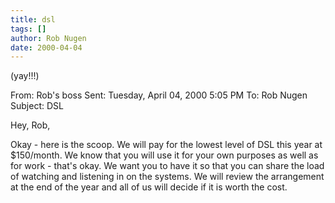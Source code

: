 ```yaml
---
title: dsl
tags: []
author: Rob Nugen
date: 2000-04-04
---
```


<p class=note>(yay!!!)</p>

From:	Rob's boss
Sent:	Tuesday, April 04, 2000 5:05 PM
To:	Rob Nugen
Subject:	DSL

Hey, Rob,


Okay - here is the scoop.  We will pay for the lowest level of DSL this year
at $150/month.  We know that you will use it for your own purposes as well
as for work - that's okay.  We want you to have it so that you can share the
load of watching and listening in on the systems.  We will review the 
arrangement at the end of the year and all of us will decide if it is worth 
the cost.

  

